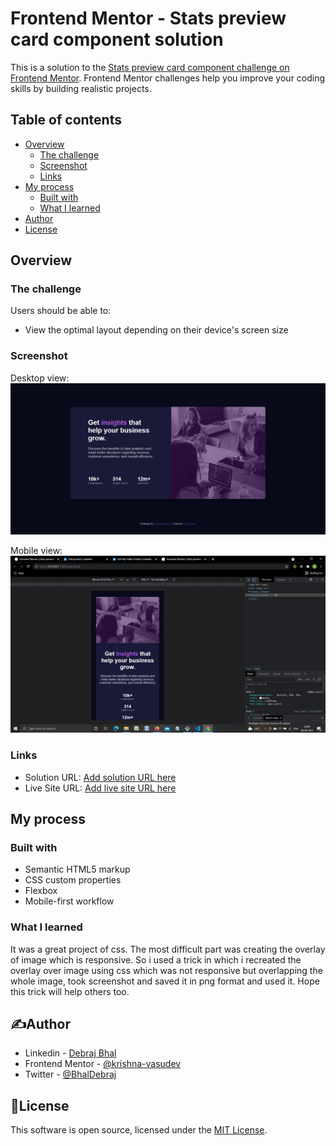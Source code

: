 # Frontend Mentor - Stats preview card component solution

This is a solution to the [Stats preview card component challenge on Frontend Mentor](https://www.frontendmentor.io/challenges/stats-preview-card-component-8JqbgoU62). Frontend Mentor challenges help you improve your coding skills by building realistic projects. 

## Table of contents

- [Overview](#overview)
  - [The challenge](#the-challenge)
  - [Screenshot](#screenshot)
  - [Links](#links)
- [My process](#my-process)
  - [Built with](#built-with)
  - [What I learned](#what-i-learned)
- [Author](#author)
- [License](#license)


## Overview

### The challenge

Users should be able to:

- View the optimal layout depending on their device's screen size

### Screenshot

Desktop view:<br>
![](/images/screenshot1.png)

Mobile view:<br>
![](/images/screenshot2.png)

### Links

- Solution URL: [Add solution URL here](https://your-solution-url.com)
- Live Site URL: [Add live site URL here](https://your-live-site-url.com)

## My process

### Built with

- Semantic HTML5 markup
- CSS custom properties
- Flexbox
- Mobile-first workflow


### What I learned

It was a great project of css. The most difficult part was creating the overlay of image which is responsive. So i used a trick in which i recreated the overlay over image using css which was not responsive but overlapping the whole image, took screenshot and saved it in png format and used it. Hope this trick will help others too.





## ✍️Author

- Linkedin - [Debraj Bhal](https://www.linkedin.com/in/debraj-bhal-7597861b2/)
- Frontend Mentor - [@krishna-vasudev](https://www.frontendmentor.io/profile/krishna-vasudev)
- Twitter - [@BhalDebraj](https://mobile.twitter.com/BhalDebraj)


## 📜License
This software is open source, licensed under the [MIT License](/LICENSE).
